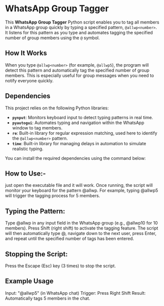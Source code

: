 # WhatsApp Group Tagger

This **WhatsApp Group Tagger** Python script enables you to tag all members in a WhatsApp group quickly by typing a specified pattern, `@allwp<number>`. It listens for this pattern as you type and automates tagging the specified number of group members using the `@` symbol.

## How It Works
When you type `@allwp<number>` (for example, `@allwp5`), the program will detect this pattern and automatically tag the specified number of group members. This is especially useful for group messages when you need to notify everyone quickly.

## Dependencies
This project relies on the following Python libraries:

- **`pynput`**: Monitors keyboard input to detect typing patterns in real time.
- **`pyautogui`**: Automates typing and navigation within the WhatsApp window to tag members.
- **`re`**: Built-in library for regular expression matching, used here to identify the `@allwp<number>` pattern.
- **`time`**: Built-in library for managing delays in automation to simulate realistic typing.

You can install the required dependencies using the command below:



## How to Use:-
just open the executable file and it will work.
Once running, the script will monitor your keyboard for the pattern @allwp<number>.
For example, typing @allwp5 will trigger the tagging process for 5 members.

## Typing the Pattern:
Type @allwp<number> in any input field in the WhatsApp group (e.g., @allwp10 for 10 members).
Press Shift (right shift) to activate the tagging feature.
The script will then automatically type @, navigate down to the next user, press Enter, and repeat until the specified number of tags has been entered.

## Stopping the Script:
Press the Escape (Esc) key (3 times) to stop the script.

## Example Usage
Input: "@allwp5" (in WhatsApp chat)
Trigger: Press Right Shift
Result: Automatically tags 5 members in the chat.
